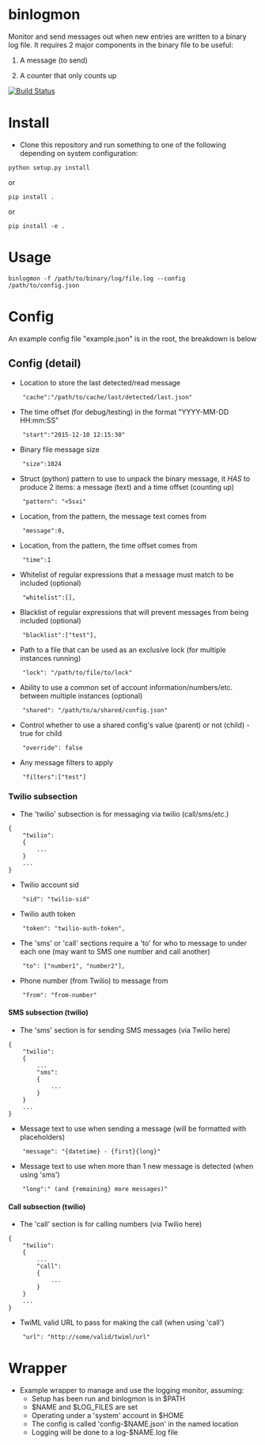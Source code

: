 binlogmon
=========
Monitor and send messages out when new entries are written to a binary log file. It requires 2 major components in the binary file to be useful:

1. A message (to send)

2. A counter that only counts up

[![Build Status](https://travis-ci.org/epiphyte/binlogmon.svg?branch=master)](https://travis-ci.org/epiphyte/binlogmon)

# Install
* Clone this repository and run something to one of the following depending on system configuration:
```
python setup.py install
```
or
```
pip install .
```
or
```
pip install -e .
```

# Usage

```
binlogmon -f /path/to/binary/log/file.log --config /path/to/config.json
```

# Config
An example config file "example.json" is in the root, the breakdown is below

## Config (detail)

* Location to store the last detected/read message
```
    "cache":"/path/to/cache/last/detected/last.json"
```

* The time offset (for debug/testing) in the format "YYYY-MM-DD HH:mm:SS"
```
    "start":"2015-12-10 12:15:30"
```

* Binary file message size
```
    "size":1024
```

* Struct (python) pattern to use to unpack the binary message, it _HAS_ to produce 2 items: a message (text) and a time offset (counting up)
```
    "pattern": "<5sxi"
```

* Location, from the pattern, the message text comes from
```
    "message":0,
```

* Location, from the pattern, the time offset comes from
```
    "time":1
```

* Whitelist of regular expressions that a message must match to be included (optional)
```
    "whitelist":[],
```

* Blacklist of regular expressions that will prevent messages from being included (optional)
```
    "blacklist":["test"],
```

* Path to a file that can be used as an exclusive lock (for multiple instances running)
```
    "lock": "/path/to/file/to/lock"
```

* Ability to use a common set of account information/numbers/etc. between multiple instances (optional)
```
    "shared": "/path/to/a/shared/config.json"
```

* Control whether to use a shared config's value (parent) or not (child) - true for child
```
    "override": false
```

* Any message filters to apply
```
    "filters":["test"]
```

### Twilio subsection

* The 'twilio' subsection is for messaging via twilio (call/sms/etc.)
```
{
    "twilio":
    {
        ...
    }
    ...
}
```

* Twilio account sid
```
    "sid": "twilio-sid"
```

* Twilio auth token
```
    "token": "twilio-auth-token",
```

* The 'sms' or 'call' sections require a 'to' for who to message to under each one (may want to SMS one number and call another)
```
    "to": ["number1", "number2"],
```

* Phone number (from Twilio) to message from
```
    "from": "from-number"
```

#### SMS subsection (twilio)

* The 'sms' section is for sending SMS messages (via Twilio here)
```
{
    "twilio":
    {
        ...
        "sms":
        {
            ...
        }
    }
    ...
}
```

* Message text to use when sending a message (will be formatted with placeholders)
```
    "message": "{datetime} - {first}{long}"
```

* Message text to use when more than 1 new message is detected (when using 'sms')
```
    "long":" (and {remaining} more messages)"
```

#### Call subsection (twilio)
* The 'call' section is for calling numbers (via Twilio here)
```
{
    "twilio":
    {
        ...
        "call":
        {
            ...
        }
    }
    ...
}
```

* TwiML valid URL to pass for making the call (when using 'call')
```
    "url": "http://some/valid/twiml/url"
```

# Wrapper

* Example wrapper to manage and use the logging monitor, assuming:
    * Setup has been run and binlogmon is in $PATH
    * $NAME and $LOG_FILES are set
    * Operating under a 'system' account in $HOME
    * The config is called 'config-$NAME.json' in the named location
    * Logging will be done to a log-$NAME.log file

